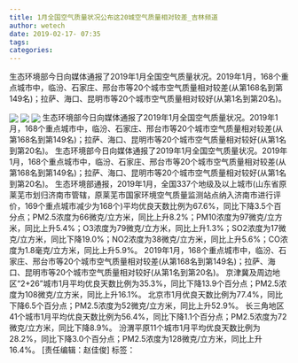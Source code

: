 ```yaml
---
title: 1月全国空气质量状况公布这20城空气质量相对较差_吉林频道
author: wetech
date: 2019-02-17- 07:35
tags: 
categories: 
---
```

生态环境部今日向媒体通报了2019年1月全国空气质量状况。2019年1月，168个重点城市中，临汾、石家庄、邢台市等20个城市空气质量相对较差(从第168名到第149名)；拉萨、海口、昆明市等20个城市空气质量相对较好(从第1名到第20名)。
<!-- more -->
                
<img align="center" border="0" src="http://p3.ifengimg.com/fck/2019_08/7db1004c5f5c40f_w550_h366.jpg" />
                
<img align="center" border="0" src="http://p3.ifengimg.com/fck/2019_08/5140868d6593dc4_w640_h1290.jpg" />
            
<img align="center" border="0" src="http://p2.ifengimg.com/a/2016/0810/204c433878d5cf9size1_w16_h16.png" />
生态环境部今日向媒体通报了2019年1月全国空气质量状况。2019年1月，168个重点城市中，临汾、石家庄、邢台市等20个城市空气质量相对较差(从第168名到第149名)；拉萨、海口、昆明市等20个城市空气质量相对较好(从第1名到第20名)。
生态环境部今日向媒体通报了2019年1月全国空气质量状况。2019年1月，168个重点城市中，临汾、石家庄、邢台市等20个城市空气质量相对较差(从第168名到第149名)；拉萨、海口、昆明市等20个城市空气质量相对较好(从第1名到第20名)。
生态环境部通报，2019年1月，全国337个地级及以上城市(山东省原莱芜市划归济南市管辖，原莱芜市国家环境空气质量监测站点纳入济南市进行评价，169个重点城市减少为168个)平均优良天数比例为67.6%，同比下降3.5个百分点；PM2.5浓度为66微克/立方米，同比上升8.2%；PM10浓度为97微克/立方米，同比上升5.4%；O3浓度为79微克/立方米，同比上升1.3%；SO2浓度为17微克/立方米，同比下降19.0%；NO2浓度为38微克/立方米，同比上升5.6%；CO浓度为1.8毫克/立方米，同比上升5.9%。
2019年1月，168个重点城市中，临汾、石家庄、邢台市等20个城市空气质量相对较差(从第168名到第149名)；拉萨、海口、昆明市等20个城市空气质量相对较好(从第1名到第20名)。
京津冀及周边地区“2+26”城市1月平均优良天数比例为35.3%，同比下降13.9个百分点；PM2.5浓度为108微克/立方米，同比上升16.1%。
北京市1月优良天数比例为77.4%，同比下降6.5个百分点；PM2.5浓度为52微克/立方米，同比上升52.9%。
长三角地区41个城市1月平均优良天数比例为56.4%，同比下降1.1个百分点；PM2.5浓度为72微克/立方米，同比下降8.9%。
汾渭平原11个城市1月平均优良天数比例为28.2%，同比下降3.0个百分点；PM2.5浓度为128微克/立方米，同比上升16.4%。
[责任编辑：赵佳俊]
标签：
 
 
             
